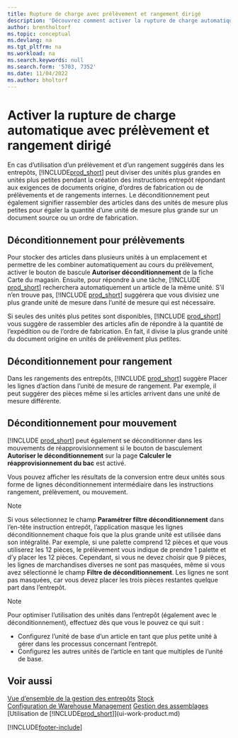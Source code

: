 ```yaml
---
title: Rupture de charge avec prélèvement et rangement dirigé
description: 'Découvrez comment activer la rupture de charge automatique avec prélèvement et rangement dirigé, ainsi que le déconditionnement pour prélèvement, rangement, mouvement, etc.'
author: brentholtorf
ms.topic: conceptual
ms.devlang: na
ms.tgt_pltfrm: na
ms.workload: na
ms.search.keywords: null
ms.search.form: '5703, 7352'
ms.date: 11/04/2022
ms.author: bholtorf
---
```

# <a name="enable-automatic-breaking-bulk-with-directed-put-away-and-pick" />Activer la rupture de charge automatique avec prélèvement et rangement dirigé

En cas d’utilisation d’un prélèvement et d’un rangement suggérés dans les entrepôts, [!INCLUDE[prod_short](includes/prod_short.md)] peut diviser des unités plus grandes en unités plus petites pendant la création des instructions entrepôt répondant aux exigences de documents origine, d’ordres de fabrication ou de prélèvements et de rangements internes. Le déconditionnement peut également signifier rassembler des articles dans des unités de mesure plus petites pour égaler la quantité d’une unité de mesure plus grande sur un document source ou un ordre de fabrication.

## <a name="breakbulk-in-picks" />Déconditionnement pour prélèvements

Pour stocker des articles dans plusieurs unités à un emplacement et permettre de les combiner automatiquement au cours du prélèvement, activer le bouton de bascule **Autoriser déconditionnement** de la fiche Carte du magasin. Ensuite, pour répondre à une tâche, [!INCLUDE [prod_short](includes/prod_short.md)] recherchera automatiquement un article de la même unité. S’il n’en trouve pas, [!INCLUDE [prod_short](includes/prod_short.md)] suggérera que vous divisiez une plus grande unité de mesure dans l’unité de mesure qui est nécessaire.  

Si seules des unités plus petites sont disponibles, [!INCLUDE [prod_short](includes/prod_short.md)] vous suggère de rassembler des articles afin de répondre à la quantité de l’expédition ou de l’ordre de fabrication. En fait, il divise la plus grande unité du document origine en unités de prélèvement plus petites.  

## <a name="breakbulk-in-put-aways" />Déconditionnement pour rangement

Dans les rangements des entrepôts, [!INCLUDE [prod_short](includes/prod_short.md)] suggère Placer les lignes d’action dans l’unité de mesure de rangement. Par exemple, il peut suggérer des pièces même si les articles arrivent dans une unité de mesure différente.  

## <a name="breakbulk-in-movements" />Déconditionnement pour mouvement

[!INCLUDE [prod_short](includes/prod_short.md)] peut également se déconditionner dans les mouvements de réapprovisionnement si le bouton de basculement **Autoriser le déconditionnement** sur la page **Calculer le réapprovisionnement du bac** est activé.  

Vous pouvez afficher les résultats de la conversion entre deux unités sous forme de lignes déconditionnement intermédiaire dans les instructions rangement, prélèvement, ou mouvement.  

> [!NOTE]  
> Si vous sélectionnez le champ **Paramétrer filtre déconditionnement** dans l’en-tête instruction entrepôt, l’application masque les lignes déconditionnement chaque fois que la plus grande unité est utilisée dans son intégralité. Par exemple, si une palette comprend 12 pièces et que vous utiliserez les 12 pièces, le prélèvement vous indique de prendre 1 palette et d’y placer les 12 pièces. Cependant, si vous ne devez choisir que 9 pièces, les lignes de marchandises diverses ne sont pas masquées, même si vous avez sélectionné le champ **Filtre de déconditionnement**. Les lignes ne sont pas masquées, car vous devez placer les trois pièces restantes quelque part dans l’entrepôt.  

> [!NOTE]  
> Pour optimiser l’utilisation des unités dans l’entrepôt (également avec le déconditionnement), effectuez dès que vous le pouvez ce qui suit :  
>
> - Configurez l’unité de base d’un article en tant que plus petite unité à gérer dans les processus concernant l’entrepôt.  
> - Configurez les autres unités de l’article en tant que multiples de l’unité de base.  

## <a name="see-also" />Voir aussi

[Vue d’ensemble de la gestion des entrepôts](design-details-warehouse-management.md)
[Stock](inventory-manage-inventory.md)  
[Configuration de Warehouse Management](warehouse-setup-warehouse.md) 
[Gestion des assemblages](assembly-assemble-items.md)
[Utilisation de [!INCLUDE[prod_short](includes/prod_short.md)]](ui-work-product.md)  


[!INCLUDE[footer-include](includes/footer-banner.md)]
